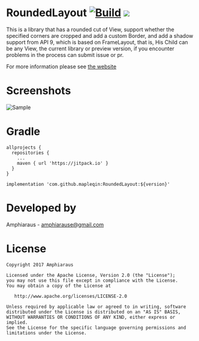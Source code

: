 # RoundedLayout [![Build](https://travis-ci.org/amphiaraus/RoundedLayout.svg?branch=master)](https://travis-ci.org/amphiaraus/RoundedLayout) [![](https://jitpack.io/v/mapleqin/RoundedLayout.svg)](https://jitpack.io/#mapleqin/RoundedLayout)

This is a library that has a rounded cut of View, support whether the specified corners are cropped and add a custom Border, and add a shadow support from API 9, which is based on FrameLayout, that is, His Child can be any View, the current library or preview version, if you encounter problems in the process can submit issue or pr.

For more information please see <a href='http://amphiaraus.org/RoundedLayout/'>the website</a>

# Screenshots
  ![Sample](https://github.com/mapleqin/RoundedLayout/raw/master/Screenshots/sample1.gif)

# Gradle
    allprojects {
      repositories {
        ...
        maven { url 'https://jitpack.io' }
      }
    }

    implementation 'com.github.mapleqin:RoundedLayout:${version}'

# Developed by
 Amphiaraus - <a href='mailto:amphiarause@gmail.com'>amphiarause@gmail.com</a>

# License
    Copyright 2017 Amphiaraus
    
    Licensed under the Apache License, Version 2.0 (the "License");
    you may not use this file except in compliance with the License.
    You may obtain a copy of the License at

       http://www.apache.org/licenses/LICENSE-2.0

    Unless required by applicable law or agreed to in writing, software
    distributed under the License is distributed on an "AS IS" BASIS,
    WITHOUT WARRANTIES OR CONDITIONS OF ANY KIND, either express or implied.
    See the License for the specific language governing permissions and
    limitations under the License.
    
